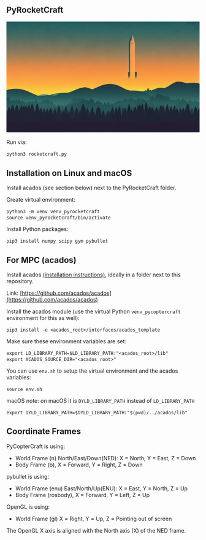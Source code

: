 PyRocketCraft
-------------

![LOGO](img/pyrocketcraft.png)

Run via:

    python3 rocketcraft.py


Installation on Linux and macOS
-------------------------------

Install acados (see section below) next to the PyRocketCraft folder.

Create virtual environment:

    python3 -m venv venv_pyrocketcraft
    source venv_pyrocketcraft/bin/activate

Install Python packages:

    pip3 install numpy scipy gym pybullet

For MPC (acados)
----------------

Install acados [(installation instructions)](https://docs.acados.org/installation/),
ideally in a folder next to this repository.

Link: [https://github.com/acados/acados](https://github.com/acados/acados)

Install the acados module (use the virtual Python `venv_pycoptercraft` environment for
this as well):

    pip3 install -e <acados_root>/interfaces/acados_template

Make sure these environment variables are set:

    export LD_LIBRARY_PATH=$LD_LIBRARY_PATH:"<acados_root>/lib"
    export ACADOS_SOURCE_DIR="<acados_root>"

You can use `env.sh` to setup the virtual environment and the acados variables:

    source env.sh

macOS note: on macOS it is `DYLD_LIBRARY_PATH` instead of `LD_LIBRARY_PATH`

    export DYLD_LIBRARY_PATH=$DYLD_LIBRARY_PATH:"$(pwd)/../acados/lib"

Coordinate Frames
-----------------

PyCopterCraft is using:

 - World Frame (n) North/East/Down(NED): X = North, Y = East, Z = Down
 - Body Frame (b), X = Forward, Y = Right, Z = Down

pybullet is using:

 - World Frame (enu) East/North/Up(ENU): X = East, Y = North, Z = Up
 - Body Frame (rosbody), X = Forward, Y = Left, Z = Up

OpenGL is using:

 - World Frame (gl) X = Right, Y = Up, Z = Pointing out of screen

The OpenGL X axis is aligned with the North axis (X) of the NED frame.

